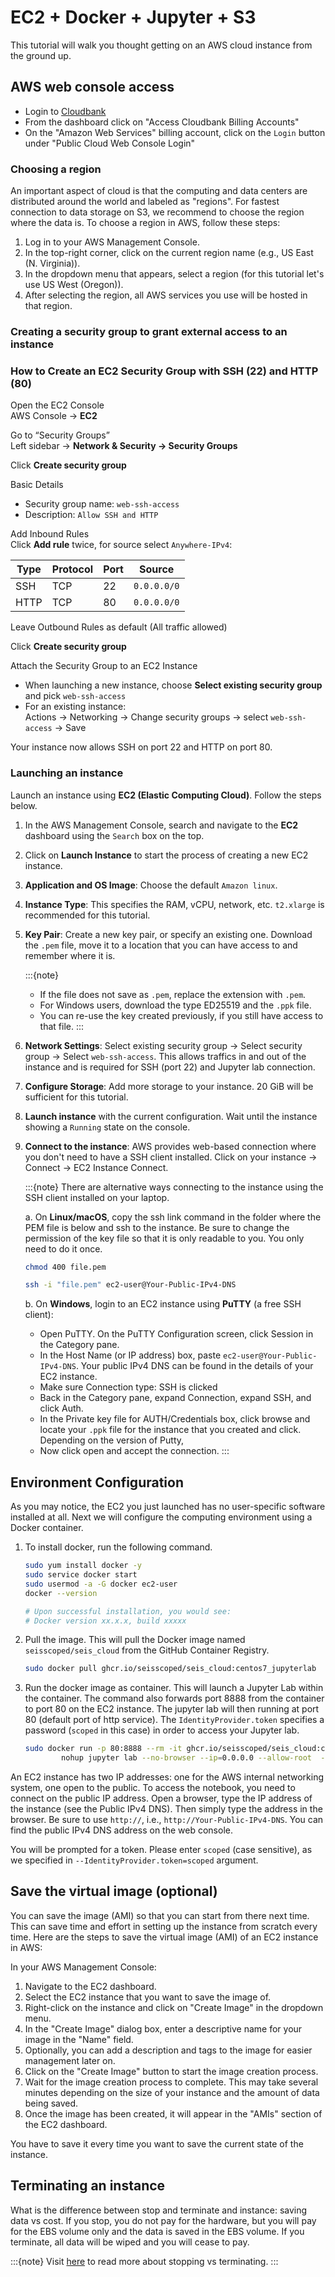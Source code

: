 # EC2 + Docker + Jupyter + S3

This tutorial will walk you thought getting on an AWS cloud instance from the ground up.

## AWS web console access

* Login to [Cloudbank](https://cloudbank.org)
* From the dashboard click on "Access Cloudbank Billing Accounts"
* On the "Amazon Web Services" billing account, click on the `Login` button under "Public Cloud Web Console Login"

### Choosing a region
An important aspect of cloud is that the computing and data centers are distributed around the world and labeled as "regions". For fastest connection to data storage on S3, we recommend to choose the region where the data is. To choose a region in AWS, follow these steps:

1. Log in to your AWS Management Console.
2. In the top-right corner, click on the current region name (e.g., US East (N. Virginia)).
3. In the dropdown menu that appears, select a region (for this tutorial let's use US West (Oregon)).
4. After selecting the region, all AWS services you use will be hosted in that region.

### Creating a security group to grant external access to an instance

### How to Create an EC2 Security Group with SSH (22) and HTTP (80)

Open the EC2 Console  
AWS Console → **EC2**

Go to “Security Groups”  
Left sidebar → **Network & Security → Security Groups**

Click **Create security group**

Basic Details  
- Security group name: `web-ssh-access`  
- Description: `Allow SSH and HTTP`

Add Inbound Rules  
Click **Add rule** twice, for source select `Anywhere-IPv4`:

| Type | Protocol | Port | Source |
|------|----------|------|--------|
| SSH  | TCP      | 22   | `0.0.0.0/0` |
| HTTP | TCP      | 80   | `0.0.0.0/0` |

Leave Outbound Rules as default (All traffic allowed)

Click **Create security group**

Attach the Security Group to an EC2 Instance  
- When launching a new instance, choose **Select existing security group** and pick `web-ssh-access`  
- For an existing instance:  
  Actions → Networking → Change security groups → select `web-ssh-access` → Save

Your instance now allows SSH on port 22 and HTTP on port 80.

### Launching an instance
Launch an instance using **EC2 (Elastic Computing Cloud)**. Follow the steps below.

1. In the AWS Management Console, search and navigate to the **EC2** dashboard using the `Search` box on the top.
2. Click on **Launch Instance** to start the process of creating a new EC2 instance.
4. **Application and OS Image**: Choose the default ``Amazon linux``.
5. **Instance Type**: This specifies the RAM, vCPU, network, etc. `t2.xlarge` is recommended for this tutorial.
6. **Key Pair**: Create a new key pair, or specify an existing one. Download the `.pem` file, move it to a location that you can have access to and remember where it is. 
   
    :::{note}
    * If the file does not save as `.pem`, replace the extension with `.pem`. 
    * For Windows users, download the type ED25519 and the `.ppk` file.
    * You can re-use the key created previously, if you still have access to that file.
    :::

7. **Network Settings**: Select existing security group -> Select security group -> Select `web-ssh-access`. This allows traffics in and out of the instance and is required for SSH (port 22) and Jupyter lab connection.
8. **Configure Storage**: Add more storage to your instance. 20 GiB will be sufficient for this tutorial.
9. **Launch instance** with the current configuration. Wait until the instance showing a `Running` state on the console.
10. **Connect to the instance**: AWS provides web-based connection where you don't need to have a SSH client installed. Click on your instance -> Connect -> EC2 Instance Connect.
    
    :::{note}
    There are alternative ways connecting to the instance using the SSH client installed on your laptop.

    a. On **Linux/macOS**, copy the ssh link command in the folder where the PEM file is below and ssh to the instance. Be sure to change the permission of the key file so that it is only readable to you. You only need to do it once.
    ```bash
    chmod 400 file.pem

    ssh -i "file.pem" ec2-user@Your-Public-IPv4-DNS
    ```

    b. On **Windows**, login to an EC2 instance using **PuTTY** (a free SSH client):
    * Open PuTTY. On the PuTTY Configuration screen, click Session in the Category pane.
    * In the Host Name (or IP address) box, paste ``ec2-user@Your-Public-IPv4-DNS``. Your public IPv4 DNS can be found in the details of your EC2 instance.
    * Make sure Connection type: SSH is clicked
    * Back in the Category pane, expand Connection, expand SSH, and click Auth.
    * In the Private key file for AUTH/Credentials box, click browse and locate your ``.ppk`` file for the instance that you created and click. Depending on the version of Putty, 
    * Now click open and accept the connection.
    :::

## Environment Configuration
As you may notice, the EC2 you just launched has no user-specific software installed at all. Next we will configure the computing environment using a Docker container.

1. To install docker, run the following command.

    ```bash
    sudo yum install docker -y
    sudo service docker start
    sudo usermod -a -G docker ec2-user
    docker --version

    # Upon successful installation, you would see:
    # Docker version xx.x.x, build xxxxx
    ```

2. Pull the image. This will pull the Docker image named `seisscoped/seis_cloud` from the GitHub Container Registry.
    ```bash
    sudo docker pull ghcr.io/seisscoped/seis_cloud:centos7_jupyterlab
    ```

3. Run the docker image as container. This will launch a Jupyter Lab within the container. The command also forwards port 8888 from the container to port 80 on the EC2 instance. The jupyter lab will then running at port 80 (default port of http service). The `IdentityProvider.token` specifies a password (`scoped` in this case) in order to access your Jupyter lab.
   
    ```bash
    sudo docker run -p 80:8888 --rm -it ghcr.io/seisscoped/seis_cloud:centos7_jupyterlab \
            nohup jupyter lab --no-browser --ip=0.0.0.0 --allow-root  --IdentityProvider.token=scoped &
    ```

An EC2 instance has two IP addresses: one for the AWS internal networking system, one open to the public. To access the notebook, you need to connect on the public IP address. Open a browser, type the IP address of the instance (see the Public IPv4 DNS). Then simply type the address in the browser. Be sure to use `http://`, i.e., `http://Your-Public-IPv4-DNS`. You can find the public IPv4 DNS address on the web console.

You will be prompted for a token. Please enter `scoped` (case sensitive), as we specified in `--IdentityProvider.token=scoped` argument.

## Save the virtual image (optional)

You can save the image (AMI) so that you can start from there next time. This can save time and effort in setting up the instance from scratch every time. Here are the steps to save the virtual image (AMI) of an EC2 instance in AWS:

In your AWS Management Console:
1. Navigate to the EC2 dashboard.
2. Select the EC2 instance that you want to save the image of.
3. Right-click on the instance and click on "Create Image" in the dropdown menu.
4. In the "Create Image" dialog box, enter a descriptive name for your image in the "Name" field.
5. Optionally, you can add a description and tags to the image for easier management later on.
6. Click on the "Create Image" button to start the image creation process.
7. Wait for the image creation process to complete. This may take several minutes depending on the size of your instance and the amount of data being saved.
8. Once the image has been created, it will appear in the "AMIs" section of the EC2 dashboard.

You have to save it every time you want to save the current state of the instance.

## Terminating an instance

What is the difference between stop and terminate and instance: saving data vs cost. If you stop, you do not pay for the hardware, but you will pay for the EBS volume only and the data is saved in the EBS volume. If you terminate, all data will be wiped and you will cease to pay.

:::{note}
Visit [here](https://docs.rightscale.com/faq/clouds/aws/Whats_the_difference_between_Terminating_and_Stopping_an_EC2_Instance.html) to read more about stopping vs terminating.
:::